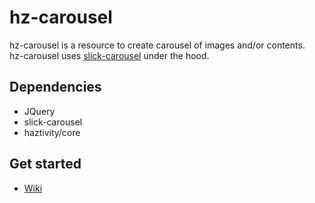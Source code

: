 # hz-carousel
hz-carousel is a resource to create carousel of images and/or contents.\
hz-carousel uses [slick-carousel](http://kenwheeler.github.io/slick/) under the hood.

## Dependencies
- JQuery
- slick-carousel
- haztivity/core

## Get started
- [Wiki](https://github.com/haztivity/hz-carousel/wiki/Home)
